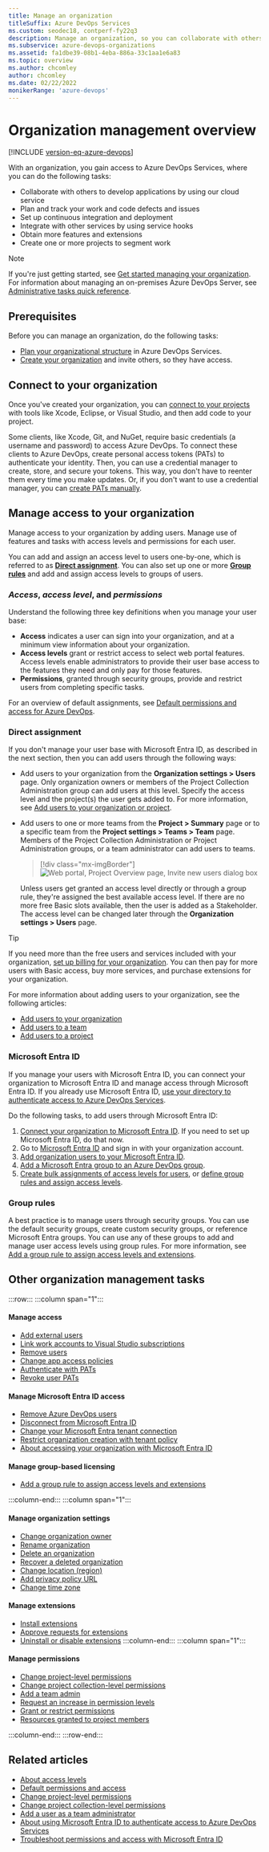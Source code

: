 ```yaml
---
title: Manage an organization
titleSuffix: Azure DevOps Services
ms.custom: seodec18, contperf-fy22q3
description: Manage an organization, so you can collaborate with others to develop apps, plan and track work, integrate with other services, get more features and extensions.
ms.subservice: azure-devops-organizations
ms.assetid: fa1dbe39-08b1-4eba-886a-33c1aa1e6a83
ms.topic: overview
ms.author: chcomley
author: chcomley
ms.date: 02/22/2022
monikerRange: 'azure-devops'
---
```


# Organization management overview

[!INCLUDE [version-eq-azure-devops](../../includes/version-eq-azure-devops.md)]

With an organization, you gain access to Azure DevOps Services, where you can do the following tasks:

* Collaborate with others to develop applications by using our cloud service
* Plan and track your work and code defects and issues
* Set up continuous integration and deployment
* Integrate with other services by using service hooks
* Obtain more features and extensions
* Create one or more projects to segment work

> [!NOTE]
> If you're just getting started, see [Get started managing your organization](../../user-guide/manage-organization-collection.md). For information about managing an on-premises Azure DevOps Server, see [Administrative tasks quick reference](/azure/devops/server/admin/admin-quick-ref).

## Prerequisites

Before you can manage an organization, do the following tasks: 
- [Plan your organizational structure](../../user-guide/plan-your-azure-devops-org-structure.md) in Azure DevOps Services.
- [Create your organization](create-organization.md) and invite others, so they have access.

## Connect to your organization

Once you've created your organization, you can [connect to your projects](../../organizations/projects/connect-to-projects.md) with tools like Xcode, Eclipse, or Visual Studio, and then add code to your project.

Some clients, like Xcode, Git, and NuGet, require basic credentials (a username and password) to access Azure DevOps. To connect these clients to Azure DevOps, create personal access tokens (PATs) to authenticate your identity. Then, you can use a credential manager to create, store, and secure your tokens. This way, you don't have to reenter them every time you make updates. Or, if you don't want to use a credential manager, you can [create PATs manually](use-personal-access-tokens-to-authenticate.md).

<a id="add-users"></a>

##  Manage access to your organization

Manage access to your organization by adding users. Manage use of features and tasks with access levels and permissions for each user.

You can add and assign an access level to users one-by-one, which is referred to as [**Direct assignment**](#direct-assignment). You can also set up one or more **[Group rules](#group-rules)** and add and assign access levels to groups of users. 

### *Access*, *access level*, and *permissions*

Understand the following three key definitions when you manage your user base:

* **Access** indicates a user can sign into your organization, and at a minimum view information about your organization.
* **Access levels** grant or restrict access to select web portal features. Access levels enable administrators to provide their user base access to the features they need and only pay for those features.
* **Permissions**, granted through security groups, provide and restrict users from completing specific tasks.

For an overview of default assignments, see [Default permissions and access for Azure DevOps](../security/permissions-access.md).

<a id="add-users-direct"></a>

### Direct assignment

If you don't manage your user base with Microsoft Entra ID, as described in the next section, then you can add users through the following ways:

* Add users to your organization from the **Organization settings > Users** page. Only organization owners or members of the Project Collection Administration group can add users at this level. Specify the access level and the project(s) the user gets added to. For more information, see [Add users to your organization or project](add-organization-users.md).

* Add users to one or more teams from the **Project > Summary** page or to a specific team from the **Project settings > Teams > Team** page. Members of the Project Collection Administration or Project Administration groups, or a team administrator can add users to teams.

    > [!div class="mx-imgBorder"]  
    > ![Web portal, Project Overview page, Invite new users dialog box](media/org-manage/invite-members-dialog.png)
  
   Unless users get granted an access level directly or through a group rule, they're assigned the best available access level. If there are no more free Basic slots available, then the user is added as a Stakeholder. The access level can be changed later through the **Organization settings > Users** page.

> [!TIP]
> If you need more than the free users and services included with your organization,
[set up billing for your organization](../billing/set-up-billing-for-your-organization-vs.md).
You can then pay for more users with Basic access, buy more services, and purchase extensions for your organization.

For more information about adding users to your organization, see the following articles:

* [Add users to your organization](add-organization-users.md)
* [Add users to a team](../security/add-users-team-project.md#add-users-to-a-team)
* [Add users to a project](../security/add-users-team-project.md#add-users-to-a-project)



<a id="access-azure-ad"></a>

<a name='azure-ad'></a>

### Microsoft Entra ID

If you manage your users with Microsoft Entra ID, you can connect your organization to Microsoft Entra ID and manage access through Microsoft Entra ID. If you already use Microsoft Entra ID, [use your directory to authenticate access to Azure DevOps Services](access-with-azure-ad.md).

Do the following tasks, to add users through Microsoft Entra ID:

1. [Connect your organization to Microsoft Entra ID](connect-organization-to-azure-ad.md). If you need to set up Microsoft Entra ID, do that now.  
2. Go to [Microsoft Entra ID](https://azure.microsoft.com/services/active-directory/) and sign in with your organization account.  
3. [Add organization users to your Microsoft Entra ID](/azure/active-directory/fundamentals/add-users-azure-active-directory).  
4. [Add a Microsoft Entra group to an Azure DevOps group](manage-azure-active-directory-groups.md).  
5. [Create bulk assignments of access levels for users](add-organization-users.md), or [define group rules and assign access levels](assign-access-levels-by-group-membership.md).

<a id="add-users-notes"></a>

### Group rules

A best practice is to manage users through security groups. You can use the default security groups, create custom security groups, or reference Microsoft Entra groups. You can use any of these  groups to add and manage user access levels using group rules. For more information, see [Add a group rule to assign access levels and extensions](assign-access-levels-by-group-membership.md).

## Other organization management tasks

:::row:::
   :::column span="1":::
   
   #### Manage access
   
   - [Add external users](add-external-user.md)
   - [Link work accounts to Visual Studio subscriptions](/visualstudio/subscriptions/vs-alternate-identity?toc=%2Fazure%2Fdevops%2Forganizations%2Ftoc.json&bc=%2Fazure%2Fdevops%2Forganizations%2Fbreadcrumb%2Ftoc.json)
   - [Remove users](delete-organization-users.md)
   - [Change app access policies](change-application-access-policies.md)
   - [Authenticate with PATs](use-personal-access-tokens-to-authenticate.md)
   - [Revoke user PATs](admin-revoke-user-pats.md)
   
   <a name='manage-azure-ad-access'></a>

#### Manage Microsoft Entra ID access
   
   - [Remove Azure DevOps users](add-external-user.md)
   - [Disconnect from Microsoft Entra ID](disconnect-organization-from-azure-ad.md)
   - [Change your Microsoft Entra tenant connection](change-azure-ad-connection.md)
   - [Restrict organization creation with tenant policy](azure-ad-tenant-policy-restrict-org-creation.md)
   - [About accessing your organization with Microsoft Entra ID](access-with-azure-ad.md)
   
   #### Manage group-based licensing
   
   - [Add a group rule to assign access levels and extensions](assign-access-levels-by-group-membership.md)
   
   :::column-end:::
   :::column span="1":::
   
   #### Manage organization settings
   
   - [Change organization owner](change-organization-ownership.md)
   - [Rename organization](rename-organization.md)
   - [Delete an organization](delete-your-organization.md)
   - [Recover a deleted organization](recover-your-organization.md)
   - [Change location (region)](change-organization-location.md)
   - [Add privacy policy URL](add-privacy-policy-url.md)
   - [Change time zone](change-time-zone.md)
   
   #### Manage extensions
   
   - [Install extensions](../../marketplace/install-extension.md)
   - [Approve requests for extensions](../../marketplace/request-extensions.md)
   - [Uninstall or disable extensions](../../marketplace/install-extension.md#uninstall-disable-extension)
   :::column-end:::
   :::column span="1":::
   
   #### Manage permissions
   
   - [Change project-level permissions](../security/change-project-level-permissions.md)
   - [Change project collection-level permissions](../security/change-organization-collection-level-permissions.md)  
   - [Add a team admin](../settings/add-team-administrator.md)
   - [Request an increase in permission levels](../security/request-changes-permissions.md)
   - [Grant or restrict permissions](../security/restrict-access.md)
   - [Resources granted to project members](../projects/resources-granted-to-project-members.md)
   
   :::column-end:::
:::row-end:::

## Related articles

* [About access levels](../security/access-levels.md)
* [Default permissions and access](../security/permissions-access.md)
* [Change project-level permissions](../security/change-project-level-permissions.md)
* [Change project collection-level permissions](../security/change-organization-collection-level-permissions.md)
* [Add a user as a team administrator](../settings/add-team-administrator.md)
* [About using Microsoft Entra ID to authenticate access to Azure DevOps Services](access-with-azure-ad.md)
* [Troubleshoot permissions and access with Microsoft Entra ID](faq-azure-access.yml)
